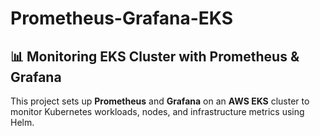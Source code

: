 # Prometheus-Grafana-EKS

## 📊 Monitoring EKS Cluster with Prometheus & Grafana

This project sets up **Prometheus** and **Grafana** on an **AWS EKS** cluster to monitor Kubernetes workloads, nodes, and infrastructure metrics using Helm.
